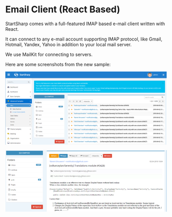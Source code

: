 ﻿# Email Client (React Based)

StartSharp comes with a full-featured IMAP based e-mail client written with React. 

It can connect to any e-mail account supporting IMAP protocol, like Gmail, Hotmail, Yandex, Yahoo in addition to your local mail server.

We use MailKit for connecting to servers.

Here are some screenshots from the new sample:

![Email List](img/emaillist.png)

![Email Read](img/emailread.png)